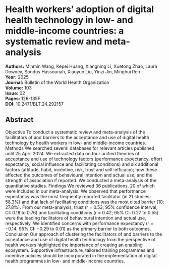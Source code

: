 # Health workers’ adoption of digital health technology in low- and middle-income countries: a systematic review and meta-analysis

**Authors:** Minmin Wang, Kepei Huang, Xiangning Li, Xuetong Zhao, Laura Downey, Sondus Hassounah, Xiaoyun Liu, Yinzi Jin, Minghui Ren  
**Year:** 2025  
**Journal:** Bulletin of the World Health Organization  
**Volume:** 103  
**Issue:** 02  
**Pages:** 126-135F  
**DOI:** 10.2471/BLT.24.292157  

## Abstract
Objective To conduct a systematic review and meta-analysis of the facilitators of and barriers to the acceptance and use of digital health technology by health workers in low- and middle-income countries.
Methods We searched several databases for relevant articles published until 25 April 2024. We extracted data on four unified theories of acceptance and use of technology factors (performance expectancy, effort expectancy, social influence and facilitating conditions) and six additional factors (attitude, habit, incentive, risk, trust and self-efficacy); how these affected the outcomes of behavioural intention and actual use; and the strength of association if reported. We conducted a meta-analysis of the quantitative studies. Findings We reviewed 36 publications, 20 of which were included in our meta-analysis. We observed that performance expectancy was the most frequently reported facilitator (in 21 studies; 58.3%) and that lack of facilitating conditions was the most cited barrier (10; 27.8%). From our meta-analysis, trust (r = 0.53; 95% confidence interval, CI: 0.18 to 0.76) and facilitating conditions (r = 0.42; 95% CI: 0.27 to 0.55) were the leading facilitators of behavioural intention and actual use, respectively. We identified concerns with performance expectancy (r = −0.14, 95% CI: −0.29 to 0.01) as the primary barrier to both outcomes.
Conclusion Our approach of clustering the facilitators of and barriers to the acceptance and use of digital health technology from the perspective of health workers highlighted the importance of creating an enabling ecosystem. Supportive infrastructure, tailored training programmes and incentive policies should be incorporated in the implementation of digital health programmes in low- and middle-income countries.

